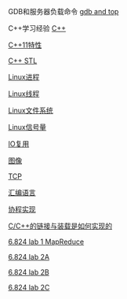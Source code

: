 GDB和服务器负载命令 [gdb and top](./gdbMan.md)

C++学习经验 [C++](./C_plus_exp.md)

[C++11特性](./c_plus_11.md)

[C++ STL](./STL.md)

[Linux进程](./linux_process.md)

[Linux线程](./linux_thread.md)

[Linux文件系统](./linux_file.md)

[Linux信号量](./linux_signal.md)

[IO复用](./linux_epoll.md)

[图像](./pictrue.md)

[TCP](./tcp_exp.md)

[汇编语言](./assemble.md)

[协程实现](./croutine.md)

[C/C++的链接与装载是如何实现的](./Link.md)

[6.824 lab 1 MapReduce](./MapReduce.md)

[6.824 lab 2A](./Raft_lab2A.md)

[6.824 lab 2B](./Raft_lab2B.md)

[6.824 lab 2C](./Raft_lab2C.md)